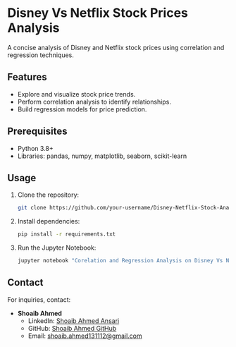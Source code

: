 # Disney Vs Netflix Stock Prices Analysis

A concise analysis of Disney and Netflix stock prices using correlation and regression techniques.

## Features

- Explore and visualize stock price trends.
- Perform correlation analysis to identify relationships.
- Build regression models for price prediction.

## Prerequisites

- Python 3.8+
- Libraries: pandas, numpy, matplotlib, seaborn, scikit-learn

## Usage

1. Clone the repository:
   ```bash
   git clone https://github.com/your-username/Disney-Netflix-Stock-Analysis.git
   ```
2. Install dependencies:
   ```bash
   pip install -r requirements.txt
   ```
3. Run the Jupyter Notebook:
   ```bash
   jupyter notebook "Corelation and Regression Analysis on Disney Vs Netflix Stock Prices.ipynb"
   ```

## Contact

For inquiries, contact:

- **Shoaib Ahmed**
  - LinkedIn: [Shoaib Ahmed Ansari](https://www.linkedin.com/in/shoaib-ahmed-ansari/)
  - GitHub: [Shoaib Ahmed GitHub](https://github.com/shoaibahmed4)
  - Email: shoaib.ahmed131112@gmail.com
